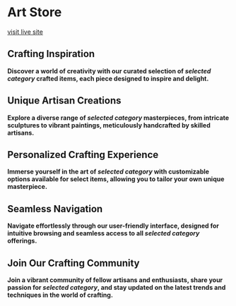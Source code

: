 # Art Store

[visit live site](https://art-store-client.web.app)

## Crafting Inspiration

**Discover a world of creativity with our curated selection of *selected category* crafted items, each piece designed to inspire and delight.**

## Unique Artisan Creations

**Explore a diverse range of *selected category* masterpieces, from intricate sculptures to vibrant paintings, meticulously handcrafted by skilled artisans.**

## Personalized Crafting Experience

**Immerse yourself in the art of *selected category* with customizable options available for select items, allowing you to tailor your own unique masterpiece.**

## Seamless Navigation

**Navigate effortlessly through our user-friendly interface, designed for intuitive browsing and seamless access to all *selected category* offerings.**

## Join Our Crafting Community

**Join a vibrant community of fellow artisans and enthusiasts, share your passion for *selected category*, and stay updated on the latest trends and techniques in the world of crafting.**
